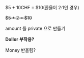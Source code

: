 $5 + 10CHF = $10(환율이 2:1인 경우)

~~$5 * 2 = $10~~

amount 를 private 으로 만들기

**Dollor 부작용?**

Money 반올림?

